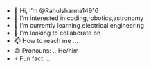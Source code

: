 - 👋 Hi, I’m @Rahulsharma14916
- 👀 I’m interested in coding,robotics,astronomy
- 🌱 I’m currently learning electrical engineering
- 💞️ I’m looking to collaborate on 
- 📫 How to reach me ...
- 😄 Pronouns: ...He/him
- ⚡ Fun fact: ...

<!---
Rahulsharma14916/Rahulsharma14916 is a ✨ special ✨ repository because its `README.md` (this file) appears on your GitHub profile.
You can click the Preview link to take a look at your changes.
--->
